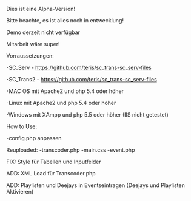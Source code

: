 Dies ist eine Alpha-Version!

Bitte beachte, es ist alles noch in entwecklung!

Demo derzeit nicht verfügbar

Mitarbeit wäre super!

Vorraussetzungen:


-SC_Serv     - https://github.com/teris/sc_trans-sc_serv-files

-SC_Trans2   - https://github.com/teris/sc_trans-sc_serv-files

-MAC OS mit Apache2 und php 5.4 oder höher

-Linux mit Apache2 und php 5.4 oder höher

-Windows mit XAmpp und php 5.5 oder höher (IIS nicht getestet)


How to Use:

-config.php anpassen


Reuploaded:
-transcoder.php
-main.css
-event.php

FIX: Style für Tabellen und Inputfelder

ADD: XML Load für Transcoder.php

ADD: Playlisten und Deejays in Eventseintragen (Deejays und Playlisten Aktivieren)
